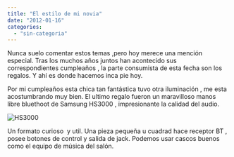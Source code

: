 ```yaml
---
title: "El estilo de mi novia"
date: "2012-01-16"
categories: 
  - "sin-categoria"
---
```


Nunca suelo comentar estos temas ,pero hoy merece una mención especial. Tras los muchos años juntos han acontecido sus correspondientes cumpleaños , la parte consumista de esta fecha son los regalos. Y ahí es donde hacemos inca pie hoy.

Por mi cumpleaños esta chica tan fantástica tuvo otra iluminación , me esta acostumbrando muy bien. El ultimo regalo fueron un maravilloso manos libre bluethoot de Samsung HS3000 , impresionante la calidad del audio.

![](images/HS3000_Stereosound.jpg "HS3000")

Un formato curioso  y util. Una pieza pequeña u cuadrad hace receptor BT , posee botones de control y salida de jack. Podemos usar cascos buenos como el equipo de música del salón.
